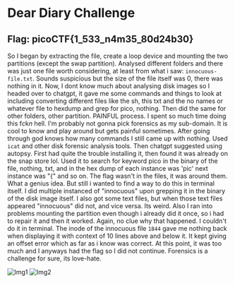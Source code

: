 # Dear Diary Challenge

## **Flag**: picoCTF{1_533_n4m35_80d24b30}

So I began by extracting the file, create a loop device and mounting the two partitions (except the swap partition). Analysed different folders and there was just one file worth considering, at least from what i saw: `innocuous-file.txt`. Sounds suspicious but the size of the file itself was 0, there was nothing in it. Now, I dont know much about analysing disk images so I headed over to chatgpt, it gave me some commands and things to look at including converting different files like the sh, this txt and the no names or whatever file to hexdump and grep for pico, nothing. Then did the same for other folders, other partition. PAINFUL process. I spent so much time doing this f*c*k*n* hell. I'm probably not gonna pick forensics as my sub-domain. It is cool to know and play around but gets painful sometimes. After going through god knows how many commands I still came up with nothing. Used `icat` and other disk forensic analysis tools. Then chatgpt suggested using autopsy. First had quite the trouble installing it, then found it was already on the snap store lol. Used it to search for keyword pico in the binary of the file, nothing, txt, and in the hex dump of each instance was 'pic' next instance was "{" and so on. The flag wasn't in the files, it was around them. What a genius idea. But still i wanted to find a way to do this in terminal itself. I did multiple instanced of "innocuous" upon grepping it in the binary of the disk image itself. I also got some text files, but when those text files appeared "innocuous" did not, and vice versa. Its weird. Also I ran into problems mounting the partition even though i already did it once, so i had to repair it and then it worked. Again, no clue why that happened. I couldn't do it in terminal. The inode of the innocuous file `1844` gave me nothing back when displaying it with context of 10 lines above and below it. It kept giving an offset error which as far as i know was correct. At this point, it was too much and I anyways had the flag so I did not continue. Forensics is a challenge for sure, its love-hate. 

![Img1](DearDiary1.jpg)
![Img2](DearDiary2.jpg)

